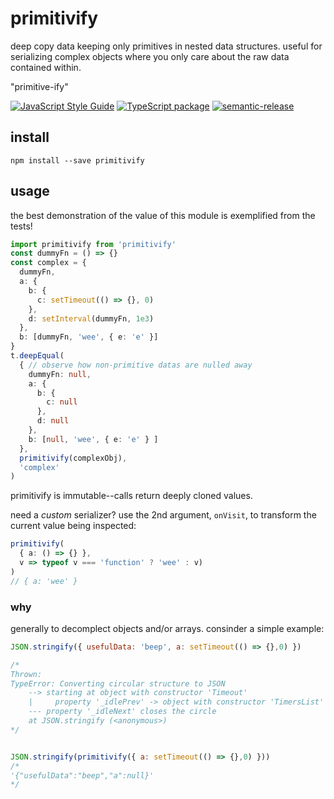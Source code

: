 # primitivify

deep copy data keeping only primitives in nested data structures. useful for serializing complex objects where you only care about the raw data contained within.

"primitive-ify"

[![JavaScript Style Guide](https://img.shields.io/badge/code_style-standard-brightgreen.svg)](https://standardjs.com)
[![TypeScript package](https://img.shields.io/badge/language-typescript-blue)](https://www.typescriptlang.org)
[![semantic-release](https://img.shields.io/badge/%20%20%F0%9F%93%A6%F0%9F%9A%80-semantic--release-e10079.svg)](https://github.com/semantic-release/semantic-release)

## install

`npm install --save primitivify`

## usage

the best demonstration of the value of this module is exemplified from the tests!

```ts
import primitivify from 'primitivify'
const dummyFn = () => {}
const complex = {
  dummyFn,
  a: {
    b: {
      c: setTimeout(() => {}, 0)
    },
    d: setInterval(dummyFn, 1e3)
  },
  b: [dummyFn, 'wee', { e: 'e' }]
}
t.deepEqual(
  { // observe how non-primitive datas are nulled away
    dummyFn: null,
    a: {
      b: {
        c: null
      },
      d: null
    },
    b: [null, 'wee', { e: 'e' } ]
  },
  primitivify(complexObj),
  'complex'
)
```

primitivify is immutable--calls return deeply cloned values.

need a _custom_ serializer? use the 2nd argument, `onVisit`, to transform the current value being inspected:

```ts
primitivify(
  { a: () => {} },
  v => typeof v === 'function' ? 'wee' : v)
)
// { a: 'wee' }
```

### why

generally to decomplect objects and/or arrays.  consinder a simple example:

```js
JSON.stringify({ usefulData: 'beep', a: setTimeout(() => {},0) })

/*
Thrown:
TypeError: Converting circular structure to JSON
    --> starting at object with constructor 'Timeout'
    |     property '_idlePrev' -> object with constructor 'TimersList'
    --- property '_idleNext' closes the circle
    at JSON.stringify (<anonymous>)
*/


JSON.stringify(primitivify({ a: setTimeout(() => {},0) }))
/*
'{"usefulData":"beep","a":null}'
*/
```
